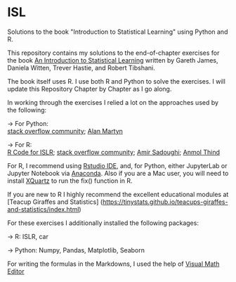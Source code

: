 # ISL
Solutions to the book "Introduction to Statistical Learning" using Python and R.

This repository contains my solutions to the end-of-chapter exercises for the book [An Introduction to Statistical Learning](https://statlearning.com/) written by Gareth James, Daniela Witten, Trever Hastie, and Robert Tibshani. 

The book itself uses R. I use both R and Python to solve the exercises. I will update this Repository Chapter by Chapter as I go along. 

In working through the exercises I relied a lot on the approaches used by the following:

   -> For Python:  
      [stack overflow community](https://stackoverflow.com/); [Alan Martyn](www.alanmartyn.com)

   -> For R:  
      [R Code for ISLR](https://statlearning.com/code.html); [stack overflow community](https://stackoverflow.com/); [Amir Sadoughi](http://asadoughi.github.io/stat-learning); [Anmol Thind](https://github.com/athi94)

For R, I recommend using [Rstudio IDE](https://rstudio.com/products/rstudio/download/), and, for Python, either JupyterLab or Jupyter Notebook via [Anaconda](https://www.anaconda.com/). 
Also if you are a Mac user, you will need to install [XQuartz](https://www.xquartz.org/) to run the fix() function in R.

If you are new to R I highly recommend the excellent educational modules at [Teacup Giraffes and Statistics] (https://tinystats.github.io/teacups-giraffes-and-statistics/index.html)

For these exercises I additionally installed the following packages:
   
   -> R: ISLR, car
   
   -> Python: Numpy, Pandas, Matplotlib, Seaborn

For writing the formulas in the Markdowns, I used the help of [Visual Math Editor](http://visualmatheditor.equatheque.net/VisualMathEditor.html)
